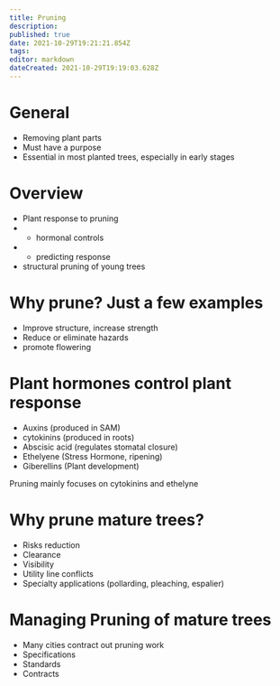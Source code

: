```yaml
---
title: Pruning
description: 
published: true
date: 2021-10-29T19:21:21.854Z
tags: 
editor: markdown
dateCreated: 2021-10-29T19:19:03.628Z
---
```


# General
- Removing plant parts
- Must have a purpose
- Essential in most planted trees, especially in early stages

# Overview 
- Plant response to pruning
-	- hormonal controls
- - predicting response
- structural pruning of young trees


# Why prune? Just a few examples
- Improve structure, increase strength
- Reduce or eliminate hazards
- promote flowering


# Plant hormones control plant response
- Auxins (produced in SAM)
- cytokinins (produced in roots)
- Abscisic acid (regulates stomatal closure)
- Ethelyene (Stress Hormone, ripening)
- Giberellins (Plant development)


Pruning mainly focuses on cytokinins and ethelyne

# Why prune mature trees?
- Risks reduction
- Clearance
- Visibility
- Utility line conflicts
- Specialty applications (pollarding, pleaching, espalier)


# Managing Pruning of mature trees
- Many cities contract out pruning work
- Specifications
- Standards
- Contracts